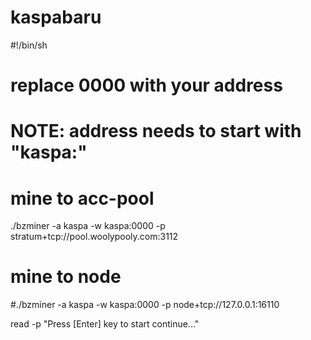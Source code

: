 # kaspabaru

#!/bin/sh

# replace 0000 with your address
# NOTE: address needs to start with "kaspa:"

# mine to acc-pool
./bzminer -a kaspa -w kaspa:0000 -p stratum+tcp://pool.woolypooly.com:3112

# mine to node
#./bzminer -a kaspa -w kaspa:0000 -p node+tcp://127.0.0.1:16110

read -p "Press [Enter] key to start continue..."
